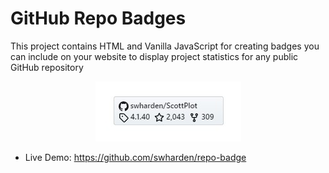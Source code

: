 # GitHub Repo Badges

This project contains HTML and Vanilla JavaScript for creating badges you can include on your website to display project statistics for any public GitHub repository

<div align="center">

![](docs/screenshot.jpg)

</div>

* Live Demo: https://github.com/swharden/repo-badge
